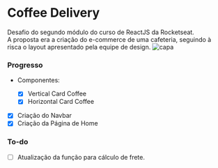 # Coffee Delivery

Desafio do segundo módulo do curso de ReactJS da Rocketseat.  
A proposta era a criação do e-commerce de uma cafeteria, seguindo à risca o layout apresentado pela equipe de design.
![capa](public/capa-readme.jpeg)

### Progresso

- Componentes:

  - [x] Vertical Card Coffee
  - [x] Horizontal Card Coffee

- [x] Criação do Navbar
- [x] Criação da Página de Home

### To-do

- [ ] Atualização da função para cálculo de frete.
